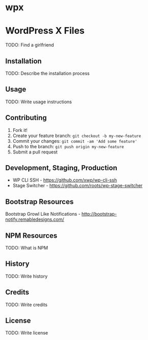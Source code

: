 # wpx
# WordPress X Files
TODO: Find a girlfriend

## Installation
TODO: Describe the installation process

## Usage
TODO: Write usage instructions

## Contributing
1. Fork it!
2. Create your feature branch: `git checkout -b my-new-feature`
3. Commit your changes: `git commit -am 'Add some feature'`
4. Push to the branch: `git push origin my-new-feature`
5. Submit a pull request

## Development, Staging, Production

* WP CLI SSH - https://github.com/xwp/wp-cli-ssh
* Stage Switcher - https://github.com/roots/wp-stage-switcher


## Bootstrap Resources
Bootstrap Growl Like Notifications - http://bootstrap-notify.remabledesigns.com/


## NPM Resources
TODO: What is NPM

## History
TODO: Write history

## Credits
TODO: Write credits

## License
TODO: Write license
